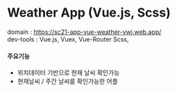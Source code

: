 <h1>Weather App (Vue.js, Scss)</h1>

domain : https://sc21-app-vue-weather-ywj.web.app/ <br>
dev-tools : Vue.js, Vuex, Vue-Router Scss,

#### 주요기능

- 위치데이터 기반으로 현재 날씨 확인가능
- 현재날씨 / 주간 날씨를 확인가능한 어플
